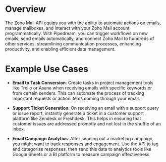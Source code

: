 # Overview

The Zoho Mail API equips you with the ability to automate actions on emails, manage mailboxes, and interact with your Zoho Mail account programmatically. With Pipedream, you can trigger workflows on new emails, send emails automatically, and connect Zoho Mail to hundreds of other services, streamlining communication processes, enhancing productivity, and enabling efficient data management.

# Example Use Cases

- **Email to Task Conversion**: Create tasks in project management tools like Trello or Asana when receiving emails with specific keywords or from certain senders. This can automate the process of tracking important requests or action items coming through your email.

- **Support Ticket Generation**: On receiving an email with a support query or issue report, instantly generate a ticket in a customer support platform like Zendesk or Freshdesk. This helps in ensuring that customer issues are addressed promptly and not lost in the shuffle of an inbox.

- **Email Campaign Analytics**: After sending out a marketing campaign, you might want to track responses and engagement. Use the API to tag and categorize responses, then send this data to analytics tools like Google Sheets or a BI platform to measure campaign effectiveness.
